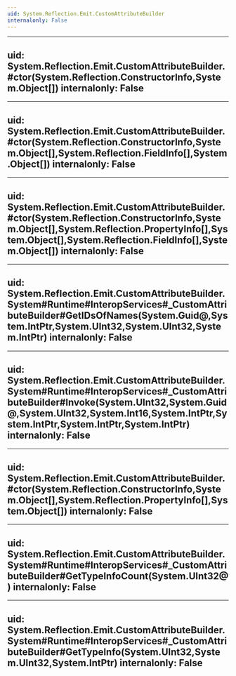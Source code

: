 ```yaml
---
uid: System.Reflection.Emit.CustomAttributeBuilder
internalonly: False
---
```


---
uid: System.Reflection.Emit.CustomAttributeBuilder.#ctor(System.Reflection.ConstructorInfo,System.Object[])
internalonly: False
---

---
uid: System.Reflection.Emit.CustomAttributeBuilder.#ctor(System.Reflection.ConstructorInfo,System.Object[],System.Reflection.FieldInfo[],System.Object[])
internalonly: False
---

---
uid: System.Reflection.Emit.CustomAttributeBuilder.#ctor(System.Reflection.ConstructorInfo,System.Object[],System.Reflection.PropertyInfo[],System.Object[],System.Reflection.FieldInfo[],System.Object[])
internalonly: False
---

---
uid: System.Reflection.Emit.CustomAttributeBuilder.System#Runtime#InteropServices#_CustomAttributeBuilder#GetIDsOfNames(System.Guid@,System.IntPtr,System.UInt32,System.UInt32,System.IntPtr)
internalonly: False
---

---
uid: System.Reflection.Emit.CustomAttributeBuilder.System#Runtime#InteropServices#_CustomAttributeBuilder#Invoke(System.UInt32,System.Guid@,System.UInt32,System.Int16,System.IntPtr,System.IntPtr,System.IntPtr,System.IntPtr)
internalonly: False
---

---
uid: System.Reflection.Emit.CustomAttributeBuilder.#ctor(System.Reflection.ConstructorInfo,System.Object[],System.Reflection.PropertyInfo[],System.Object[])
internalonly: False
---

---
uid: System.Reflection.Emit.CustomAttributeBuilder.System#Runtime#InteropServices#_CustomAttributeBuilder#GetTypeInfoCount(System.UInt32@)
internalonly: False
---

---
uid: System.Reflection.Emit.CustomAttributeBuilder.System#Runtime#InteropServices#_CustomAttributeBuilder#GetTypeInfo(System.UInt32,System.UInt32,System.IntPtr)
internalonly: False
---
